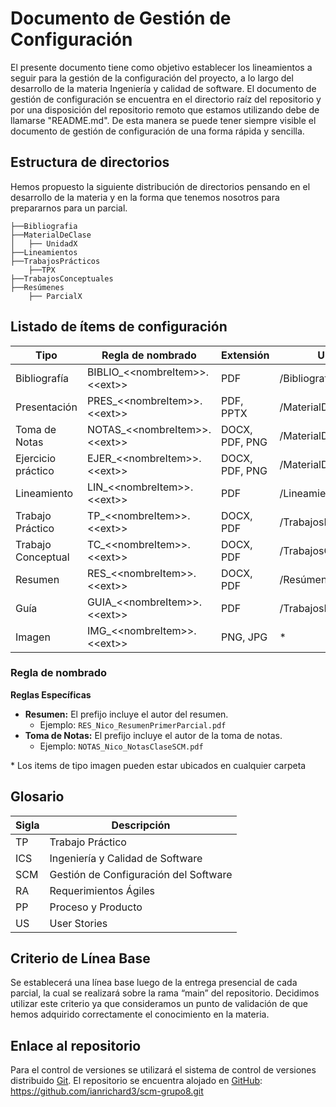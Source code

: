 # Documento de Gestión de Configuración
El presente documento tiene como objetivo establecer los lineamientos a seguir para la gestión de la configuración del proyecto, a lo largo del desarrollo de la materia Ingeniería y calidad de software.
El documento de gestión de configuración se encuentra en el directorio raíz del repositorio y por una disposición del repositorio remoto que estamos utilizando debe de llamarse "README.md". De esta manera se puede tener siempre visible el documento de gestión de configuración de una forma rápida y sencilla.

## Estructura de directorios
Hemos propuesto la siguiente distribución de directorios pensando en el desarrollo de la materia y en la forma que tenemos nosotros para prepararnos para un parcial.

```
├──Bibliografia
├──MaterialDeClase
│   ├── UnidadX
├──Lineamientos
├──TrabajosPrácticos
    ├──TPX
├──TrabajosConceptuales
├──Resúmenes
    ├── ParcialX
```

## Listado de ítems de configuración

| Tipo               | Regla de nombrado | Extensión          | Ubicación                          |
|--------------------|---------|--------------------|------------------------------------|
| Bibliografía       | BIBLIO_<\<nombreItem\>>.<\<ext\>>  | PDF                | /Bibliografía                      |
| Presentación       | PRES_<\<nombreItem\>>.<\<ext\>>    | PDF, PPTX          | /MaterialDeClase/UnidadX           |
| Toma de Notas      | NOTAS_<\<nombreItem\>>.<\<ext\>>   | DOCX, PDF, PNG     | /MaterialDeClase/UnidadX           |
| Ejercicio práctico | EJER_<\<nombreItem\>>.<\<ext\>>    | DOCX, PDF, PNG     | /MaterialDeClase/UnidadX           |
| Lineamiento        | LIN_<\<nombreItem\>>.<\<ext\>>     | PDF                | /Lineamientos                      |
| Trabajo Práctico   | TP_<\<nombreItem\>>.<\<ext\>>      | DOCX, PDF          | /TrabajosPrácticos/TPX             |
| Trabajo Conceptual | TC_<\<nombreItem\>>.<\<ext\>>      | DOCX, PDF          | /TrabajosConceptuales              |
| Resumen            | RES_<\<nombreItem\>>.<\<ext\>>     | DOCX, PDF          | /Resúmenes/ParcialX                |
| Guía               | GUIA_<\<nombreItem\>>.<\<ext\>>    | PDF                | /TrabajosPrácticos                 |
| Imagen               | IMG_<\<nombreItem\>>.<\<ext\>>    | PNG, JPG                | *                 |


### Regla de nombrado

**Reglas Específicas**
- **Resumen:** El prefijo incluye el autor del resumen.
  - Ejemplo: `RES_Nico_ResumenPrimerParcial.pdf`
- **Toma de Notas:** El prefijo incluye el autor de la toma de notas.
  - Ejemplo: `NOTAS_Nico_NotasClaseSCM.pdf`

\* Los items de tipo imagen pueden estar ubicados en cualquier carpeta


## Glosario

|Sigla | Descripción|
|---|---|
|TP| Trabajo Práctico|
|ICS | Ingeniería y Calidad de Software|
|SCM| Gestión de Configuración del Software|
|RA| Requerimientos Ágiles|
|PP| Proceso y Producto|
|US| User Stories|

## Criterio de Línea Base
Se establecerá una línea base luego de la entrega presencial de cada parcial, la cual se realizará sobre la rama “main” del repositorio. 
Decidimos utilizar este criterio ya que consideramos un punto de validación de que hemos adquirido correctamente el conocimiento en la materia.

## Enlace al repositorio
Para el control de versiones se utilizará el sistema de control de versiones distribuido [Git](https://git-scm.com/).
El repositorio se encuentra alojado en [GitHub](https://github.com/ianrichard3/scm-grupo8.git): https://github.com/ianrichard3/scm-grupo8.git
